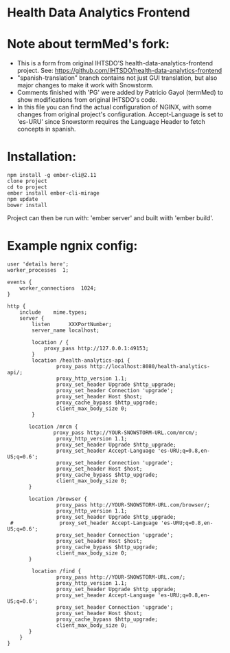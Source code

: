 
# Health Data Analytics Frontend

# Note about termMed's fork:
- This is a form from original IHTSDO'S health-data-analytics-frontend project. See: https://github.com/IHTSDO/health-data-analytics-frontend
- "spanish-translation" branch contains not just GUI translation, but also major changes to make it work with Snowstorm.
- Comments finished with 'PG' were added by Patricio Gayol (termMed) to show modifications from original IHTSDO's code.
- In this file you can find the actual configuration of NGINX, with some changes from original project's configuration. Accept-Language is set to 'es-URU' since Snowstorm requires the Language Header to fetch concepts in spanish.

# Installation:
    npm install -g ember-cli@2.11
    clone project
    cd to project
    ember install ember-cli-mirage
    npm update
    bower install

Project can then be run with: 'ember server' and built wiith 'ember build'.

# Example ngnix config:


```
user 'details here';
worker_processes  1;
 
events {
    worker_connections  1024;
}
 
http {
	include    mime.types;
	server {
        listen      XXXPortNumber;
        server_name localhost;

        location / {
            proxy_pass http://127.0.0.1:49153;
        }
        location /health-analytics-api {
                proxy_pass http://localhost:8080/health-analytics-api/;
                proxy_http_version 1.1;
                proxy_set_header Upgrade $http_upgrade;
                proxy_set_header Connection 'upgrade';
                proxy_set_header Host $host;
                proxy_cache_bypass $http_upgrade;
                client_max_body_size 0;
        }

       location /mrcm {
               proxy_pass http://YOUR-SNOWSTORM-URL.com/mrcm/;
                proxy_http_version 1.1;
                proxy_set_header Upgrade $http_upgrade;
                proxy_set_header Accept-Language 'es-URU;q=0.8,en-US;q=0.6';
                proxy_set_header Connection 'upgrade';
                proxy_set_header Host $host;
                proxy_cache_bypass $http_upgrade;
                client_max_body_size 0;
       }

       location /browser {
                proxy_pass http://YOUR-SNOWSTORM-URL.com/browser/;
                proxy_http_version 1.1;
                proxy_set_header Upgrade $http_upgrade;
 #               proxy_set_header Accept-Language 'es-URU;q=0.8,en-US;q=0.6';
                proxy_set_header Connection 'upgrade';
                proxy_set_header Host $host;
                proxy_cache_bypass $http_upgrade;
                client_max_body_size 0;
       }

        location /find {
                proxy_pass http://YOUR-SNOWSTORM-URL.com/;
                proxy_http_version 1.1;
                proxy_set_header Upgrade $http_upgrade;
                proxy_set_header Accept-Language 'es-URU;q=0.8,en-US;q=0.6';
                proxy_set_header Connection 'upgrade';
                proxy_set_header Host $host;
                proxy_cache_bypass $http_upgrade;
                client_max_body_size 0;
       }
    }
}
```